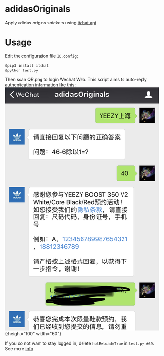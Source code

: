 # adidasOriginals
Apply adidas origins snickers using [itchat api](https://github.com/littlecodersh/itchat)

# Usage
Edit the configuration file `ID.config`;

    $pip3 install itchat
    $python test.py

Then scan QR.png to login Wechat Web. This script aims to auto-reply authentication information like this:
![demo](demo.jpg){:height="100" width="60"}

If you do not want to stay logged in, delete `hotReload=True` in `test.py #69`. See more [info](https://itchat.readthedocs.io/zh/latest/)
